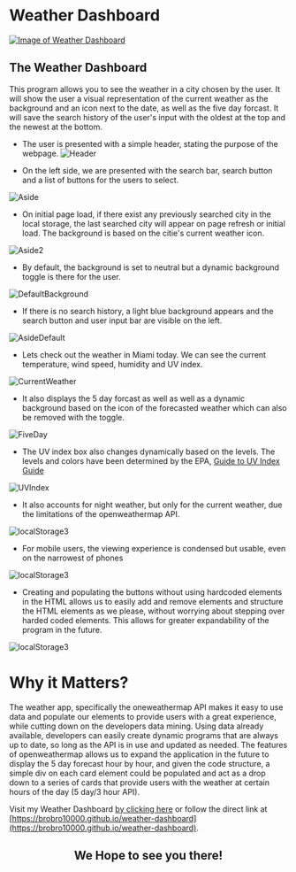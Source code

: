 # Weather Dashboard

[![Image of Weather Dashboard
](assets/images/Weather-DashboardSS.PNG
"Weather Dashboard Homepage")
](https://brobro10000.github.io/weather-dashboard)

## **The Weather Dashboard**
This program allows you to see the weather in a city chosen by the user. It will show the user a visual representation of the current weather as the background and an icon next to the date, as well as the five day forcast. It will save the search history of the user's input with the oldest at the top and the newest at the bottom. 


- The user is presented with a simple header, stating the purpose of the webpage.
![Header](assets/images/HeaderSS.PNG)


- On the left side, we are presented with the search bar, search button and a list of buttons for the users to select. 

![Aside](assets/images/AsideSS.PNG)


- On initial page load, if there exist any previously searched city in the local storage, the last searched city will appear on page refresh or initial load. The background is based on the citie's current weather icon.

![Aside2](assets/images/Aside2SS.PNG)


- By default, the background is set to neutral but a dynamic background toggle is there for the user. 

![DefaultBackground](assets/images/backgroundSS.PNG)


- If there is no search history, a light blue background appears and the search button and user input bar are visible on the left. 

![AsideDefault](assets/images/AsideDefaultSS.PNG)


- Lets check out the weather in Miami today. We can see the current temperature, wind speed, humidity and UV index. 

![CurrentWeather](assets/images/currentWeatherSS.PNG)


- It also displays the 5 day forcast as well as well as a dynamic background based on the icon of the forecasted weather which can also be removed with the toggle. 

![FiveDay](assets/images/fiveDaySS.PNG)


- The UV index box also  changes dynamically based on the levels. The levels and colors have been determined by the EPA, [Guide to UV Index Guide](https://www.epa.gov/sites/production/files/documents/uviguide.pdf)

![UVIndex](assets/images/uviSS.PNG)


- It also accounts for night weather, but only for the current weather, due the limitations of the openweathermap API. 

![localStorage3](assets/images/nightSS.PNG)


- For mobile users, the viewing experience is condensed but usable, even on the narrowest of phones 

![localStorage3](assets/images/mediaqueriesSS.PNG)


- Creating and populating the buttons without using hardcoded elements in the HTML allows us to easily add and remove elements and  structure the HTML elements as we please, without worrying about stepping over harded coded elements. This allows for greater expandability of the program in the future. 

![localStorage3](assets/images/jquerySS.PNG)

# Why it Matters?
The weather app, specifically the oneweathermap API makes it easy to use data and populate our elements to provide users with a great experience, while cutting down on the developers data mining. Using data already available, developers can easily create dynamic programs that are always up to date, so long as the API is in use and updated as needed. The features of openweathermap allows us to expand the application in the future to display the 5 day forecast hour by hour, and given the code structure, a simple div on each card element could be populated and act as a drop down to a series of cards that provide users with the weather at certain hours of the day (5 day/3 hour API).

Visit my Weather Dashboard [by clicking here](https://brobro10000.github.io/weather-dashboard) or follow the direct link at [https://brobro10000.github.io/weather-dashboard](https://brobro10000.github.io/weather-dashboard). 

## <center>We Hope to see you there!</center> ##
